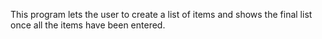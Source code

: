 This program lets the user to create a list of items and shows the final list once all the items have been entered.
